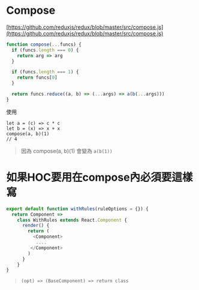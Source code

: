 # Compose

[https://github.com/reduxjs/redux/blob/master/src/compose.js](https://github.com/reduxjs/redux/blob/master/src/compose.js)

```js
function compose(...funcs) {
  if (funcs.length === 0) {
    return arg => arg
  }

  if (funcs.length === 1) {
    return funcs[0]
  }

  return funcs.reduce((a, b) => (...args) => a(b(...args)))
}
```

使用

```
let a = (c) => c * c
let b = (x) => x + x
compose(a, b)(1)
// 4
```

> 因為 compose\(a, b\)\(1\)  會變為 `a(b(1))`

# 如果HOC要用在compose內必須要這樣寫

```js
export default function withRules(ruleOptions = {}) {
  return Component =>
    class WithRules extends React.Component {
      render() {
        return (
          <Component>
           ....
         </Component>
        )
      }
    }
}  
```

> ```
> (opt) => (BaseComponent) => return class
> ```



